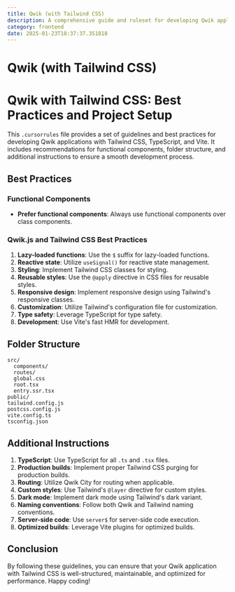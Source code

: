 ```yaml
---
title: Qwik (with Tailwind CSS)
description: A comprehensive guide and ruleset for developing Qwik applications with Tailwind CSS, TypeScript, and Vite. Includes best practices, folder structure, and additional instructions for optimal development.
category: frontend
date: 2025-01-23T18:37:37.351818
---
```


# Qwik (with Tailwind CSS)

# Qwik with Tailwind CSS: Best Practices and Project Setup

This `.cursorrules` file provides a set of guidelines and best practices for developing Qwik applications with Tailwind CSS, TypeScript, and Vite. It includes recommendations for functional components, folder structure, and additional instructions to ensure a smooth development process.

## Best Practices

### Functional Components

- **Prefer functional components**: Always use functional components over class components.

### Qwik.js and Tailwind CSS Best Practices

1. **Lazy-loaded functions**: Use the `$` suffix for lazy-loaded functions.
2. **Reactive state**: Utilize `useSignal()` for reactive state management.
3. **Styling**: Implement Tailwind CSS classes for styling.
4. **Reusable styles**: Use the `@apply` directive in CSS files for reusable styles.
5. **Responsive design**: Implement responsive design using Tailwind's responsive classes.
6. **Customization**: Utilize Tailwind's configuration file for customization.
7. **Type safety**: Leverage TypeScript for type safety.
8. **Development**: Use Vite's fast HMR for development.

## Folder Structure

```
src/
  components/
  routes/
  global.css
  root.tsx
  entry.ssr.tsx
public/
tailwind.config.js
postcss.config.js
vite.config.ts
tsconfig.json
```

## Additional Instructions

1. **TypeScript**: Use TypeScript for all `.ts` and `.tsx` files.
2. **Production builds**: Implement proper Tailwind CSS purging for production builds.
3. **Routing**: Utilize Qwik City for routing when applicable.
4. **Custom styles**: Use Tailwind's `@layer` directive for custom styles.
5. **Dark mode**: Implement dark mode using Tailwind's dark variant.
6. **Naming conventions**: Follow both Qwik and Tailwind naming conventions.
7. **Server-side code**: Use `server$` for server-side code execution.
8. **Optimized builds**: Leverage Vite plugins for optimized builds.

## Conclusion

By following these guidelines, you can ensure that your Qwik application with Tailwind CSS is well-structured, maintainable, and optimized for performance. Happy coding!
